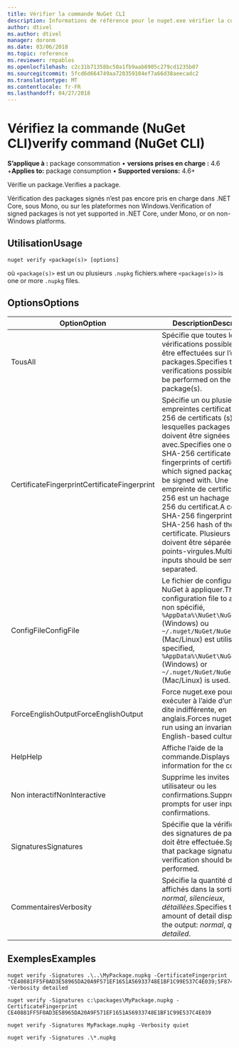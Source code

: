```yaml
---
title: Vérifier la commande NuGet CLI
description: Informations de référence pour le nuget.exe vérifier la commande
author: dtivel
ms.author: dtivel
manager: doronm
ms.date: 03/06/2018
ms.topic: reference
ms.reviewer: rmpablos
ms.openlocfilehash: c2c31b71358bc50a1fb9aab8905c279cd1235b07
ms.sourcegitcommit: 5fcd6d664749aa720359104ef7a66d38aeecadc2
ms.translationtype: MT
ms.contentlocale: fr-FR
ms.lasthandoff: 04/27/2018
---
```

# <a name="verify-command-nuget-cli"></a><span data-ttu-id="30986-103">Vérifiez la commande (NuGet CLI)</span><span class="sxs-lookup"><span data-stu-id="30986-103">verify command (NuGet CLI)</span></span>

<span data-ttu-id="30986-104">**S’applique à :** package consommation &bullet; **versions prises en charge :** 4.6 +</span><span class="sxs-lookup"><span data-stu-id="30986-104">**Applies to:** package consumption &bullet; **Supported versions:** 4.6+</span></span>

<span data-ttu-id="30986-105">Vérifie un package.</span><span class="sxs-lookup"><span data-stu-id="30986-105">Verifies a package.</span></span>

<span data-ttu-id="30986-106">Vérification des packages signés n’est pas encore pris en charge dans .NET Core, sous Mono, ou sur les plateformes non Windows.</span><span class="sxs-lookup"><span data-stu-id="30986-106">Verification of signed packages is not yet supported in .NET Core, under Mono, or on non-Windows platforms.</span></span>

## <a name="usage"></a><span data-ttu-id="30986-107">Utilisation</span><span class="sxs-lookup"><span data-stu-id="30986-107">Usage</span></span>

```cli
nuget verify <package(s)> [options]
```

<span data-ttu-id="30986-108">où `<package(s)>` est un ou plusieurs `.nupkg` fichiers.</span><span class="sxs-lookup"><span data-stu-id="30986-108">where `<package(s)>` is one or more `.nupkg` files.</span></span>

## <a name="options"></a><span data-ttu-id="30986-109">Options</span><span class="sxs-lookup"><span data-stu-id="30986-109">Options</span></span>

| <span data-ttu-id="30986-110">Option</span><span class="sxs-lookup"><span data-stu-id="30986-110">Option</span></span> | <span data-ttu-id="30986-111">Description</span><span class="sxs-lookup"><span data-stu-id="30986-111">Description</span></span> |
| --- | --- |
| <span data-ttu-id="30986-112">Tous</span><span class="sxs-lookup"><span data-stu-id="30986-112">All</span></span> | <span data-ttu-id="30986-113">Spécifie que toutes les vérifications possibles doivent être effectuées sur l’ou les packages.</span><span class="sxs-lookup"><span data-stu-id="30986-113">Specifies that all verifications possible should be performed on the package(s).</span></span> |
| <span data-ttu-id="30986-114">CertificateFingerprint</span><span class="sxs-lookup"><span data-stu-id="30986-114">CertificateFingerprint</span></span> | <span data-ttu-id="30986-115">Spécifie un ou plusieurs des empreintes certificat SHA-256 de certificats (s), lesquelles packages signés doivent être signées avec.</span><span class="sxs-lookup"><span data-stu-id="30986-115">Specifies one or more SHA-256 certificate fingerprints of certificates(s) which signed packages must be signed with.</span></span> <span data-ttu-id="30986-116">Une empreinte de certificat SHA-256 est un hachage SHA-256 du certificat.</span><span class="sxs-lookup"><span data-stu-id="30986-116">A certificate SHA-256 fingerprint is a SHA-256 hash of the certificate.</span></span> <span data-ttu-id="30986-117">Plusieurs entrées doivent être séparées par des points-virgules.</span><span class="sxs-lookup"><span data-stu-id="30986-117">Multiple inputs should be semicolon separated.</span></span> |
| <span data-ttu-id="30986-118">ConfigFile</span><span class="sxs-lookup"><span data-stu-id="30986-118">ConfigFile</span></span> | <span data-ttu-id="30986-119">Le fichier de configuration NuGet à appliquer.</span><span class="sxs-lookup"><span data-stu-id="30986-119">The NuGet configuration file to apply.</span></span> <span data-ttu-id="30986-120">Si non spécifié, `%AppData%\NuGet\NuGet.Config` (Windows) ou `~/.nuget/NuGet/NuGet.Config` (Mac/Linux) est utilisé.</span><span class="sxs-lookup"><span data-stu-id="30986-120">If not specified, `%AppData%\NuGet\NuGet.Config` (Windows) or `~/.nuget/NuGet/NuGet.Config` (Mac/Linux) is used.</span></span>|
| <span data-ttu-id="30986-121">ForceEnglishOutput</span><span class="sxs-lookup"><span data-stu-id="30986-121">ForceEnglishOutput</span></span> | <span data-ttu-id="30986-122">Force nuget.exe pour exécuter à l’aide d’une culture dite indifférente, en anglais.</span><span class="sxs-lookup"><span data-stu-id="30986-122">Forces nuget.exe to run using an invariant, English-based culture.</span></span> |
| <span data-ttu-id="30986-123">Help</span><span class="sxs-lookup"><span data-stu-id="30986-123">Help</span></span> | <span data-ttu-id="30986-124">Affiche l’aide de la commande.</span><span class="sxs-lookup"><span data-stu-id="30986-124">Displays help information for the command.</span></span> |
| <span data-ttu-id="30986-125">Non interactif</span><span class="sxs-lookup"><span data-stu-id="30986-125">NonInteractive</span></span> | <span data-ttu-id="30986-126">Supprime les invites de saisie utilisateur ou les confirmations.</span><span class="sxs-lookup"><span data-stu-id="30986-126">Suppresses prompts for user input or confirmations.</span></span> |
| <span data-ttu-id="30986-127">Signatures</span><span class="sxs-lookup"><span data-stu-id="30986-127">Signatures</span></span> | <span data-ttu-id="30986-128">Spécifie que la vérification des signatures de package doit être effectuée.</span><span class="sxs-lookup"><span data-stu-id="30986-128">Specifies that package signature verification should be performed.</span></span> |
| <span data-ttu-id="30986-129">Commentaires</span><span class="sxs-lookup"><span data-stu-id="30986-129">Verbosity</span></span> | <span data-ttu-id="30986-130">Spécifie la quantité de détails affichés dans la sortie : *normal*, *silencieux*, *détaillées*.</span><span class="sxs-lookup"><span data-stu-id="30986-130">Specifies the amount of detail displayed in the output: *normal*, *quiet*, *detailed*.</span></span> |

## <a name="examples"></a><span data-ttu-id="30986-131">Exemples</span><span class="sxs-lookup"><span data-stu-id="30986-131">Examples</span></span>

```cli
nuget verify -Signatures .\..\MyPackage.nupkg -CertificateFingerprint "CE40881FF5F0AD3E58965DA20A9F571EF1651A56933748E1BF1C99E537C4E039;5F874AAF47BCB268A19357364E7FBB09D6BF9E8A93E1229909AC5CAC865802E2" -Verbosity detailed

nuget verify -Signatures c:\packages\MyPackage.nupkg -CertificateFingerprint CE40881FF5F0AD3E58965DA20A9F571EF1651A56933748E1BF1C99E537C4E039

nuget verify -Signatures MyPackage.nupkg -Verbosity quiet

nuget verify -Signatures .\*.nupkg
```